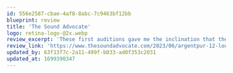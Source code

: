 ```yaml
---
id: 556e2587-cbae-4af8-8abc-7c9463bf12bb
blueprint: review
title: 'The Sound Advocate'
logo: retina-logo-@2x.webp
review_excerpt: 'These first auditions gave me the inclination that these cables appeared to be very close to perfect in my mind. They incorporated a smooth ambient, creamy midrange effect similar to the best copper wires and a huge amount of silky transparency with detailed and subtle intricacies; all while maintaining and portraying a huge soundstage. The speaker cables’ inimitable bass response, was impactful and overtly deep in its character and depth. Otherwise, nothing and no part of its frequency spectrum ever shout AT YOU…offering up a boatload of such encrypted musicality!'
review_link: 'https://www.thesoundadvocate.com/2023/06/argentpur-12-loudspeaker-cables-and-heracles-rca-interconnect-review/'
updated_by: 63f13f7c-2a11-499f-b033-ad0f353c2031
updated_at: 1699390347
---
```

